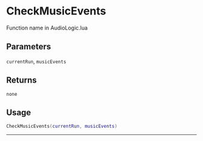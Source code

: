 # CheckMusicEvents
Function name in AudioLogic.lua
## Parameters
`currentRun`, `musicEvents`
## Returns
`none`
## Usage
```lua
CheckMusicEvents(currentRun, musicEvents)
```
---
